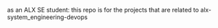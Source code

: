 as an ALX SE student:
this repo is for the projects that are related to alx-system_engineering-devops
